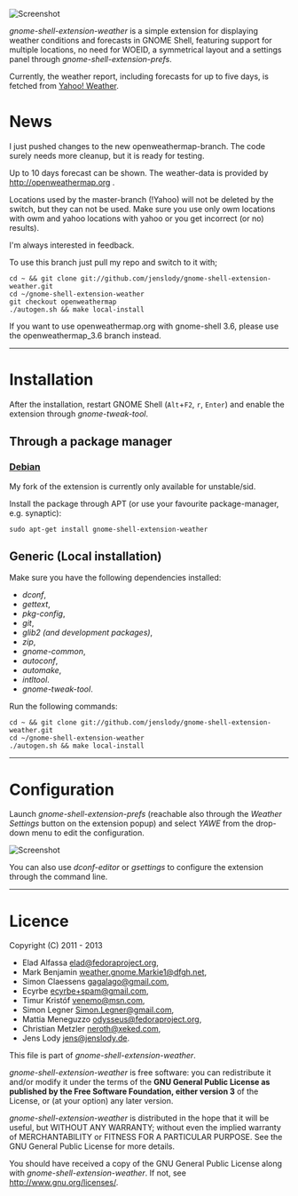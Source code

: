 ![Screenshot](https://github.com/jenslody/gnome-shell-extension-weather/raw/master/data/Screenshot.jpg)

*gnome-shell-extension-weather* is a simple extension for displaying weather conditions and forecasts in GNOME Shell, featuring support for multiple locations, no need for WOEID, a symmetrical layout and a settings panel through *gnome-shell-extension-prefs*.

Currently, the weather report, including forecasts for up to five days, is fetched from [Yahoo! Weather](http://weather.yahoo.com/).

# News

I just pushed changes to the new openweathermap-branch.
The code surely needs more cleanup, but it is ready for testing.

Up to 10 days forecast can be shown.
The weather-data is provided by http://openweathermap.org .

Locations used by the master-branch (!Yahoo) will not be deleted by the switch, but they can not be used. Make sure you use only owm locations with owm and yahoo locations with yahoo or you get incorrect (or no) results).

I'm always interested in feedback.

To use this branch just pull my repo and switch to it with;

	cd ~ && git clone git://github.com/jenslody/gnome-shell-extension-weather.git
	cd ~/gnome-shell-extension-weather
	git checkout openweathermap
	./autogen.sh && make local-install


If you want to use openweathermap.org with gnome-shell 3.6, please use the openweathermap_3.6 branch instead.

----

# Installation

After the installation, restart GNOME Shell (`Alt`+`F2`, `r`, `Enter`) and enable the extension through *gnome-tweak-tool*.

## Through a package manager

### [Debian](http://packages.debian.org/source/unstable/gnome-shell-extension-weather)

My fork of the extension is currently only available for unstable/sid.

Install the package through APT (or use your favourite package-manager, e.g. synaptic):

	sudo apt-get install gnome-shell-extension-weather


## Generic (Local installation)

Make sure you have the following dependencies installed:
* *dconf*,
* *gettext*,
* *pkg-config*,
* *git*,
* *glib2 (and development packages)*,
* *zip*,
* *gnome-common*,
* *autoconf*,
* *automake*,
* *intltool*.
* *gnome-tweak-tool*.

Run the following commands:

	cd ~ && git clone git://github.com/jenslody/gnome-shell-extension-weather.git
	cd ~/gnome-shell-extension-weather
	./autogen.sh && make local-install

----

# Configuration

Launch *gnome-shell-extension-prefs* (reachable also through the *Weather Settings* button on the extension popup) and select *YAWE* from the drop-down menu to edit the configuration.

![Screenshot](https://github.com/jenslody/gnome-shell-extension-weather/raw/master/data/weather-settings.gif)

You can also use *dconf-editor* or *gsettings* to configure the extension through the command line.

----

# Licence

Copyright (C) 2011 - 2013

* Elad Alfassa <elad@fedoraproject.org>,
* Mark Benjamin <weather.gnome.Markie1@dfgh.net>,
* Simon Claessens <gagalago@gmail.com>,
* Ecyrbe <ecyrbe+spam@gmail.com>,
* Timur Kristóf <venemo@msn.com>,
* Simon Legner <Simon.Legner@gmail.com>,
* Mattia Meneguzzo <odysseus@fedoraproject.org>,
* Christian Metzler <neroth@xeked.com>,
* Jens Lody <jens@jenslody.de>.

This file is part of *gnome-shell-extension-weather*.

*gnome-shell-extension-weather* is free software: you can redistribute it and/or modify it under the terms of the **GNU General Public License as published by the Free Software Foundation, either version 3** of the License, or (at your option) any later version.

*gnome-shell-extension-weather* is distributed in the hope that it will be useful, but WITHOUT ANY WARRANTY; without even the implied warranty of MERCHANTABILITY or FITNESS FOR A PARTICULAR PURPOSE.  See the GNU General Public License for more details.

You should have received a copy of the GNU General Public License along with *gnome-shell-extension-weather*.  If not, see <http://www.gnu.org/licenses/>.
